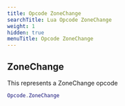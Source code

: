 ```yaml
---
title: Opcode ZoneChange
searchTitle: Lua Opcode ZoneChange
weight: 1
hidden: true
menuTitle: Opcode ZoneChange
---
```

## ZoneChange

This represents a ZoneChange opcode
```lua
Opcode.ZoneChange
```